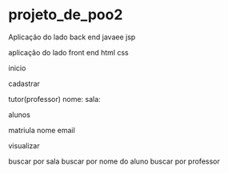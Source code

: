 # projeto_de_poo2

Aplicação do lado back end
javaee
jsp

aplicação do lado front end
html
css


inicio

cadastrar

tutor(professor)
nome:
sala:

alunos

matriula
nome
email

visualizar

buscar por sala
buscar por nome do aluno
buscar por professor
